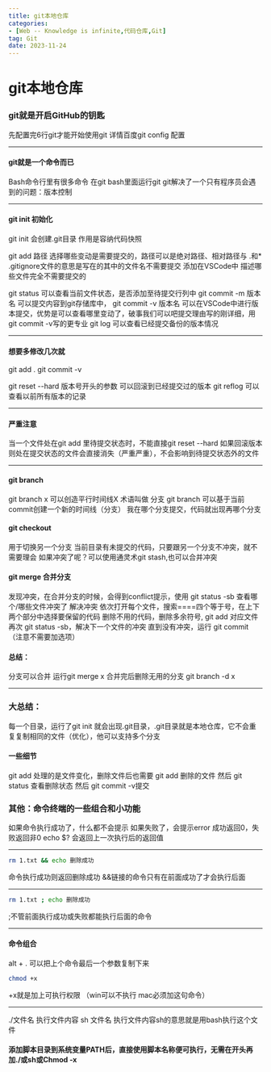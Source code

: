 ```yaml
---
title: git本地仓库
categories: 
- [Web -- Knowledge is infinite,代码仓库,Git]
tag: Git
date: 2023-11-24
---
```

# git本地仓库
### git就是开启GitHub的钥匙
先配置完6行git才能开始使用git
详情百度git config 配置

---

#### git就是一个命令而已
Bash命令行里有很多命令
在git bash里面运行git
git解决了一个只有程序员会遇到的问题：版本控制

---

#### git init 初始化
git init 会创建.git目录 作用是容纳代码快照

git add 路径 选择哪些变动是需要提交的，路径可以是绝对路径、相对路径与 .和*
.gitignore文件的意思是写在的其中的文件名不需要提交  添加在VSCode中
描述哪些文件完全不需要提交的

git status 可以查看当前文件状态，是否添加至待提交行列中
git commit -m 版本名 可以提交内容到git存储库中，
git commit -v 版本名 可以在VSCode中进行版本提交，优势是可以查看哪里变动了，破事我们可以吧提交理由写的刚详细，用git commit -v写的更专业
git log 可以查看已经提交备份的版本情况

---

#### 想要多修改几次就
git add .
git commit -v

git reset --hard 版本号开头的参数 可以回滚到已经提交过的版本
git reflog 可以查看以前所有版本的记录

---

#### 严重注意
当一个文件处在git add 里待提交状态时，不能直接git reset --hard 如果回滚版本则处在提交状态的文件会直接消失（严重严重），不会影响到待提交状态外的文件

---

#### git branch
git branch x 可以创造平行时间线X 术语叫做 分支
git branch 可以基于当前commit创建一个新的时间线（分支）
我在哪个分支提交，代码就出现再哪个分支
#### git checkout
 用于切换另一个分支
当前目录有未提交的代码，只要跟另一个分支不冲突，就不需要理会
如果冲突了呢？可以使用通灵术git stash,也可以合并冲突
#### git merge 合并分支
发现冲突，在合并分支的时候，会得到conflict提示，使用 git status -sb 查看哪个/哪些文件冲突了
解决冲突
依次打开每个文件，搜索====四个等于号，在上下两个部分中选择要保留的代码
删除不用的代码，删除多余符号,
git add 对应文件
再次 git status -sb，解决下一个文件的冲突
直到没有冲突，运行 git commit （注意不需要加选项）
#### 总结：
分支可以合并
运行git merge x
合并完后删除无用的分支 git branch -d x

---

### 大总结：
每一个目录，运行了git init 就会出现.git目录，.git目录就是本地仓库，它不会重复复制相同的文件（优化），他可以支持多个分支
#### 一些细节	
git add 处理的是文件变化，删除文件后也需要 git add 删除的文件 然后 git status 查看删除状态  然后 git commit -v提交
### 其他：命令终端的一些组合和小功能
如果命令执行成功了，什么都不会提示
如果失败了，会提示error
成功返回0，失败返回非0
echo $? 会返回上一次执行后的返回值

---

```bash
rm 1.txt && echo 删除成功 
```
命令执行成功则返回删除成功
&&链接的命令只有在前面成功了才会执行后面

---

```bash
rm 1.txt ; echo 删除成功 
```
;不管前面执行成功或失败都能执行后面的命令

---

#### 命令组合
alt + . 可以把上个命令最后一个参数复制下来
```bash
chmod +x 
```
 +x就是加上可执行权限 （win可以不执行 mac必须加这句命令）

---

./文件名 执行文件内容
sh 文件名 执行文件内容sh的意思就是用bash执行这个文件

#### 添加脚本目录到系统变量PATH后，直接使用脚本名称便可执行，无需在开头再加./或sh或Chmod -x
